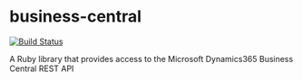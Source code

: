 # business-central

[![Build Status](https://dev.azure.com/fivesenses/business-central/_apis/build/status/fivesenses.business-central)](https://dev.azure.com/fivesenses/business-central/_build/latest?definitionId=2)

A Ruby library that provides access to the Microsoft Dynamics365 Business Central REST API
